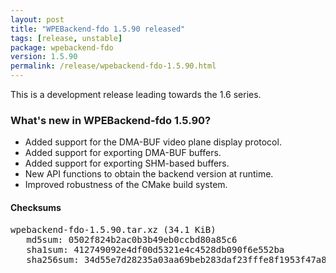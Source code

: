 ```yaml
---
layout: post
title: "WPEBackend-fdo 1.5.90 released"
tags: [release, unstable]
package: wpebackend-fdo
version: 1.5.90
permalink: /release/wpebackend-fdo-1.5.90.html
---
```


This is a development release leading towards the 1.6 series.

### What's new in WPEBackend-fdo 1.5.90?

- Added support for the DMA-BUF video plane display protocol.
- Added support for exporting DMA-BUF buffers.
- Added support for exporting SHM-based buffers.
- New API functions to obtain the backend version at runtime.
- Improved robustness of the CMake build system.

#### Checksums

<pre>
wpebackend-fdo-1.5.90.tar.xz (34.1 KiB)
   md5sum: 0502f824b2ac0b3b49eb0ccbd80a85c6
   sha1sum: 412749092e4df00d5321e4c4528db090f6e552ba
   sha256sum: 34d55e7d28235a03aa69beb283daf23fffe8f1953f47a8d8b9247e0d3eb97e4f
</pre>
